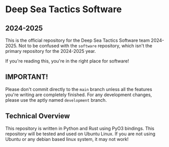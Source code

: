 # Deep Sea Tactics Software
## 2024-2025

This is the official repository for the Deep Sea Tactics Software team 2024-2025. Not to be confused with the `software` repository, which isn't the primary repository for the 2024-2025 year.

If you're reading this, you're in the right place for software!

## IMPORTANT!

Please don't commit directly to the `main` branch unless all the features you're writing are completely finished. For any development changes, please use the aptly named `development` branch.

## Technical Overview

This repository is written in Python and Rust using PyO3 bindings. This repository will be tested and used on Ubuntu Linux. If you are not using Ubuntu or any debian based linux system, it may not work!
